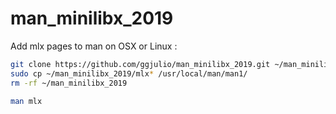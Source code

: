 # man_minilibx_2019

Add mlx pages to man on OSX or Linux :
```bash
git clone https://github.com/ggjulio/man_minilibx_2019.git ~/man_minilibx_2019
sudo cp ~/man_minilibx_2019/mlx* /usr/local/man/man1/
rm -rf ~/man_minilibx_2019 
```
```bash
man mlx
```
